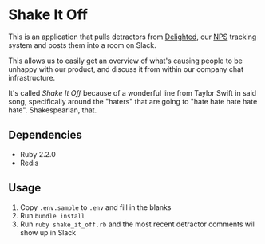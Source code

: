 # Shake It Off
This is an application that pulls detractors from [Delighted](https://delighted.com/),
our [NPS](http://en.wikipedia.org/wiki/Net_Promoter) tracking system and posts
them into a room on Slack.

This allows us to easily get an overview of what's causing people to be unhappy
with our product, and discuss it from within our company chat infrastructure.

It's called *Shake It Off* because of a wonderful line from Taylor Swift in said
song, specifically around the "haters" that are going to "hate hate hate hate hate".
Shakespearian, that.

## Dependencies
- Ruby 2.2.0
- Redis

## Usage
1. Copy `.env.sample` to `.env` and fill in the blanks
2. Run `bundle install`
3. Run `ruby shake_it_off.rb` and the most recent detractor comments will show up in Slack
